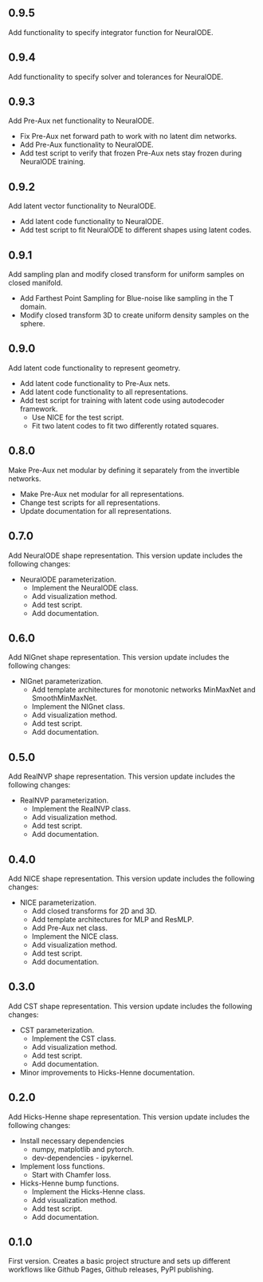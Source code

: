 ## 0.9.5
Add functionality to specify integrator function for NeuralODE.


## 0.9.4
Add functionality to specify solver and tolerances for NeuralODE.


## 0.9.3
Add Pre-Aux net functionality to NeuralODE.
- Fix Pre-Aux net forward path to work with no latent dim networks.
- Add Pre-Aux functionality to NeuralODE.
- Add test script to verify that frozen Pre-Aux nets stay frozen during NeuralODE training.


## 0.9.2
Add latent vector functionality to NeuralODE.
- Add latent code functionality to NeuralODE.
- Add test script to fit NeuralODE to different shapes using latent codes.


## 0.9.1
Add sampling plan and modify closed transform for uniform samples on closed manifold.
- Add Farthest Point Sampling for Blue-noise like sampling in the T domain.
- Modify closed transform 3D to create uniform density samples on the sphere.


## 0.9.0
Add latent code functionality to represent geometry.
- Add latent code functionality to Pre-Aux nets.
- Add latent code functionality to all representations.
- Add test script for training with latent code using autodecoder framework.
    - Use NICE for the test script.
    - Fit two latent codes to fit two differently rotated squares.


## 0.8.0
Make Pre-Aux net modular by defining it separately from the invertible networks.
- Make Pre-Aux net modular for all representations.
- Change test scripts for all representations.
- Update documentation for all representations.


## 0.7.0
Add NeuralODE shape representation. This version update includes the following changes:
- NeuralODE parameterization.
    - Implement the NeuralODE class.
    - Add visualization method.
    - Add test script.
    - Add documentation.


## 0.6.0
Add NIGnet shape representation. This version update includes the following changes:
- NIGnet parameterization.
    - Add template architectures for monotonic networks MinMaxNet and SmoothMinMaxNet.
    - Implement the NIGnet class.
    - Add visualization method.
    - Add test script.
    - Add documentation.


## 0.5.0
Add RealNVP shape representation. This version update includes the following changes:
- RealNVP parameterization.
    - Implement the RealNVP class.
    - Add visualization method.
    - Add test script.
    - Add documentation.


## 0.4.0
Add NICE shape representation. This version update includes the following changes:
- NICE parameterization.
    - Add closed transforms for 2D and 3D.
    - Add template architectures for MLP and ResMLP.
    - Add Pre-Aux net class.
    - Implement the NICE class.
    - Add visualization method.
    - Add test script.
    - Add documentation.


## 0.3.0
Add CST shape representation. This version update includes the following changes:
- CST parameterization.
    - Implement the CST class.
    - Add visualization method.
    - Add test script.
    - Add documentation.
- Minor improvements to Hicks-Henne documentation.


## 0.2.0
Add Hicks-Henne shape representation. This version update includes the following changes:
- Install necessary dependencies
    - numpy, matplotlib and pytorch.
    - dev-dependencies - ipykernel.
- Implement loss functions.
    - Start with Chamfer loss.
- Hicks-Henne bump functions.
    - Implement the Hicks-Henne class.
    - Add visualization method.
    - Add test script.
    - Add documentation.


## 0.1.0
First version. Creates a basic project structure and sets up different workflows like Github Pages,
Github releases, PyPI publishing.